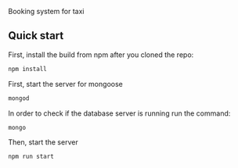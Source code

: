 Booking system for taxi

## Quick start

First, install the build from npm after you cloned the repo:

```bash
npm install 
```

First, start the server for mongoose 

```bash
mongod
```

In order to check if the database server is running
run the command:

```bash
mongo
```

Then, start the server

```bash
npm run start 
```

